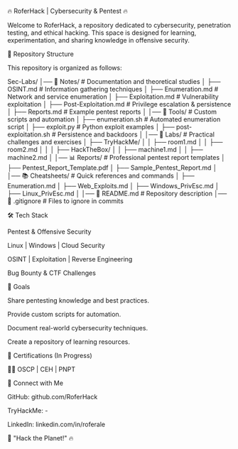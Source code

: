 🔥 RoferHack | Cybersecurity & Pentest 🔥

Welcome to RoferHack, a repository dedicated to cybersecurity, penetration testing, and ethical hacking. This space is designed for learning, experimentation, and sharing knowledge in offensive security.

📂 Repository Structure

This repository is organized as follows:

Sec-Labs/
│── 📖 Notes/                 # Documentation and theoretical studies
│   ├── OSINT.md              # Information gathering techniques
│   ├── Enumeration.md        # Network and service enumeration
│   ├── Exploitation.md       # Vulnerability exploitation
│   ├── Post-Exploitation.md  # Privilege escalation & persistence
│   ├── Reports.md            # Example pentest reports
│
│── 🔧 Tools/                # Custom scripts and automation
│   ├── enumeration.sh        # Automated enumeration script
│   ├── exploit.py            # Python exploit examples
│   ├── post-exploitation.sh  # Persistence and backdoors
│
│── 📂 Labs/                  # Practical challenges and exercises
│   ├── TryHackMe/
│   │   ├── room1.md
│   │   ├── room2.md
│   │
│   ├── HackTheBox/
│   │   ├── machine1.md
│   │   ├── machine2.md
│
│── 📊 Reports/               # Professional pentest report templates
│   ├── Pentest_Report_Template.pdf
│   ├── Sample_Pentest_Report.md
│
│── 📚 Cheatsheets/           # Quick references and commands
│   ├── Enumeration.md
│   ├── Web_Exploits.md
│   ├── Windows_PrivEsc.md
│   ├── Linux_PrivEsc.md
│
│── 📜 README.md              # Repository description
│── 📜 .gitignore              # Files to ignore in commits

🛠 Tech Stack

Pentest & Offensive Security

Linux | Windows | Cloud Security

OSINT | Exploitation | Reverse Engineering

Bug Bounty & CTF Challenges


🚀 Goals

Share pentesting knowledge and best practices.

Provide custom scripts for automation.

Document real-world cybersecurity techniques.

Create a repository of learning resources.


📌 Certifications (In Progress)

🏴‍☠️ OSCP | CEH | PNPT


📡 Connect with Me

GitHub: github.com/RoferHack

TryHackMe: -

LinkedIn: linkedin.com/in/roferale


🚀 "Hack the Planet!" 🔥


